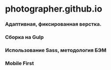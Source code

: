 # photographer.github.io

### Адаптивная, фиксированная верстка. 
### Сборка на Gulp
### Использование Sass, методология БЭМ
### Mobile First
